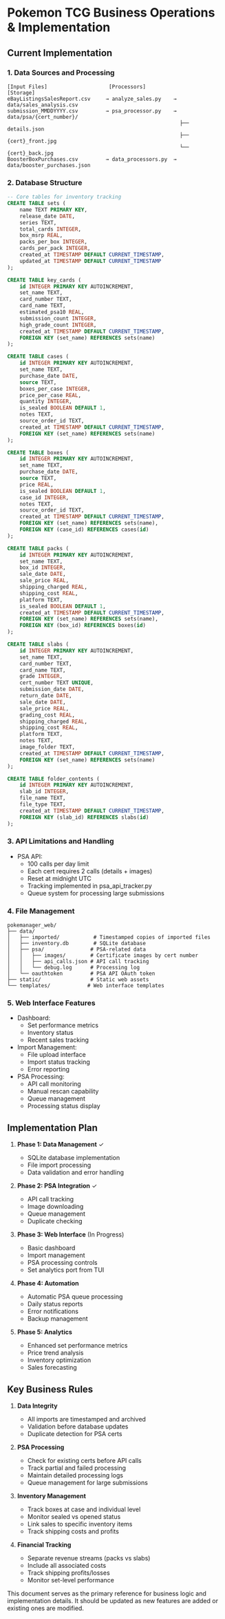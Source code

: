 # Pokemon TCG Business Operations & Implementation

## Current Implementation

### 1. Data Sources and Processing
```plaintext
[Input Files]                    [Processors]                 [Storage]
eBayListingsSalesReport.csv     → analyze_sales.py    → data/sales_analysis.csv
submission_MMDDYYYY.csv         → psa_processor.py    → data/psa/{cert_number}/
                                                        ├── details.json
                                                        ├── {cert}_front.jpg
                                                        └── {cert}_back.jpg
BoosterBoxPurchases.csv         → data_processors.py  → data/booster_purchases.json
```

### 2. Database Structure
```sql
-- Core tables for inventory tracking
CREATE TABLE sets (
    name TEXT PRIMARY KEY,
    release_date DATE,
    series TEXT,
    total_cards INTEGER,
    box_msrp REAL,
    packs_per_box INTEGER,
    cards_per_pack INTEGER,
    created_at TIMESTAMP DEFAULT CURRENT_TIMESTAMP,
    updated_at TIMESTAMP DEFAULT CURRENT_TIMESTAMP
);

CREATE TABLE key_cards (
    id INTEGER PRIMARY KEY AUTOINCREMENT,
    set_name TEXT,
    card_number TEXT,
    card_name TEXT,
    estimated_psa10 REAL,
    submission_count INTEGER,
    high_grade_count INTEGER,
    created_at TIMESTAMP DEFAULT CURRENT_TIMESTAMP,
    FOREIGN KEY (set_name) REFERENCES sets(name)
);

CREATE TABLE cases (
    id INTEGER PRIMARY KEY AUTOINCREMENT,
    set_name TEXT,
    purchase_date DATE,
    source TEXT,
    boxes_per_case INTEGER,
    price_per_case REAL,
    quantity INTEGER,
    is_sealed BOOLEAN DEFAULT 1,
    notes TEXT,
    source_order_id TEXT,
    created_at TIMESTAMP DEFAULT CURRENT_TIMESTAMP,
    FOREIGN KEY (set_name) REFERENCES sets(name)
);

CREATE TABLE boxes (
    id INTEGER PRIMARY KEY AUTOINCREMENT,
    set_name TEXT,
    purchase_date DATE,
    source TEXT,
    price REAL,
    is_sealed BOOLEAN DEFAULT 1,
    case_id INTEGER,
    notes TEXT,
    source_order_id TEXT,
    created_at TIMESTAMP DEFAULT CURRENT_TIMESTAMP,
    FOREIGN KEY (set_name) REFERENCES sets(name),
    FOREIGN KEY (case_id) REFERENCES cases(id)
);

CREATE TABLE packs (
    id INTEGER PRIMARY KEY AUTOINCREMENT,
    set_name TEXT,
    box_id INTEGER,
    sale_date DATE,
    sale_price REAL,
    shipping_charged REAL,
    shipping_cost REAL,
    platform TEXT,
    is_sealed BOOLEAN DEFAULT 1,
    created_at TIMESTAMP DEFAULT CURRENT_TIMESTAMP,
    FOREIGN KEY (set_name) REFERENCES sets(name),
    FOREIGN KEY (box_id) REFERENCES boxes(id)
);

CREATE TABLE slabs (
    id INTEGER PRIMARY KEY AUTOINCREMENT,
    set_name TEXT,
    card_number TEXT,
    card_name TEXT,
    grade INTEGER,
    cert_number TEXT UNIQUE,
    submission_date DATE,
    return_date DATE,
    sale_date DATE,
    sale_price REAL,
    grading_cost REAL,
    shipping_charged REAL,
    shipping_cost REAL,
    platform TEXT,
    notes TEXT,
    image_folder TEXT,
    created_at TIMESTAMP DEFAULT CURRENT_TIMESTAMP,
    FOREIGN KEY (set_name) REFERENCES sets(name)
);

CREATE TABLE folder_contents (
    id INTEGER PRIMARY KEY AUTOINCREMENT,
    slab_id INTEGER,
    file_name TEXT,
    file_type TEXT,
    created_at TIMESTAMP DEFAULT CURRENT_TIMESTAMP,
    FOREIGN KEY (slab_id) REFERENCES slabs(id)
);
```

### 3. API Limitations and Handling
- PSA API:
  * 100 calls per day limit
  * Each cert requires 2 calls (details + images)
  * Reset at midnight UTC
  * Tracking implemented in psa_api_tracker.py
  * Queue system for processing large submissions

### 4. File Management
```plaintext
pokemanager_web/
├── data/
│   ├── imported/           # Timestamped copies of imported files
│   ├── inventory.db        # SQLite database
│   ├── psa/               # PSA-related data
│   │   ├── images/        # Certificate images by cert number
│   │   ├── api_calls.json # API call tracking
│   │   └── debug.log      # Processing log
│   └── oauthtoken         # PSA API OAuth token
├── static/                # Static web assets
└── templates/            # Web interface templates
```

### 5. Web Interface Features
- Dashboard:
  * Set performance metrics
  * Inventory status
  * Recent sales tracking
- Import Management:
  * File upload interface
  * Import status tracking
  * Error reporting
- PSA Processing:
  * API call monitoring
  * Manual rescan capability
  * Queue management
  * Processing status display

## Implementation Plan

1. **Phase 1: Data Management** ✓
   - SQLite database implementation
   - File import processing
   - Data validation and error handling

2. **Phase 2: PSA Integration** ✓
   - API call tracking
   - Image downloading
   - Queue management
   - Duplicate checking

3. **Phase 3: Web Interface** (In Progress)
   - Basic dashboard
   - Import management
   - PSA processing controls
   - Set analytics port from TUI

4. **Phase 4: Automation**
   - Automatic PSA queue processing
   - Daily status reports
   - Error notifications
   - Backup management

5. **Phase 5: Analytics**
   - Enhanced set performance metrics
   - Price trend analysis
   - Inventory optimization
   - Sales forecasting

## Key Business Rules

1. **Data Integrity**
   - All imports are timestamped and archived
   - Validation before database updates
   - Duplicate detection for PSA certs

2. **PSA Processing**
   - Check for existing certs before API calls
   - Track partial and failed processing
   - Maintain detailed processing logs
   - Queue management for large submissions

3. **Inventory Management**
   - Track boxes at case and individual level
   - Monitor sealed vs opened status
   - Link sales to specific inventory items
   - Track shipping costs and profits

4. **Financial Tracking**
   - Separate revenue streams (packs vs slabs)
   - Include all associated costs
   - Track shipping profits/losses
   - Monitor set-level performance

This document serves as the primary reference for business logic and implementation details. It should be updated as new features are added or existing ones are modified.